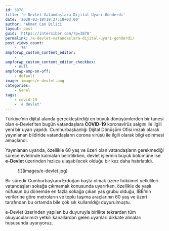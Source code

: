 ```yaml
---
id: 3878
title: 'e-Devlet Vatandaşlara Dijital Uyarı Gönderdi'
date: '2020-03-19T19:37:18+03:00'
author: 'Ahmet Can Bilici'
layout: post
guid: 'https://intersiber.com/?p=3878'
permalink: /e-devlet-vatandaslara-dijital-uyari-gonderdi/
post_views_count:
    - '76'
ampforwp_custom_content_editor:
    - ''
ampforwp_custom_content_editor_checkbox:
    - null
ampforwp-amp-on-off:
    - default
image: images/e-devlet.png
categories:
    - Genel
tags:
    - covid-19
    - 'e devlet'
---
```


Türkiye’nin dijital alanda gerçekleştirdiği en büyük dönüşümlerden bir tanesi olan e-Devlet’ten bugün vatandaşlara **COVID-19** koronavirüs salgını ile ilgili yeni bir uyarı yapıldı. Cumhurbaşkanlığı Dijital Dönüşüm Ofisi imzalı olarak yayınlanan bildiride vatandaşların corona virüsü ile ilgili olarak bilgi edinmesi amaçlandı.

Yayınlanan uyarıda, özellikle 60 yaş ve üzeri olan vatandaşların gerekmediği sürece evlerinde kalmaları belirtilirken, devlet işlerinin büyük bölümüne ise **e-Devlet** üzerinden hızlıca ulaşabilecek olduğu bir kez daha hatırlatıldı.

<figure class="wp-block-image size-large">![](images/e-devlet.jpg)</figure>Bir süredir Cumhurbaşkanı Erdoğan başta olmak üzere hükümet yetkilileri vatandaşları sokağa çıkmamak konusunda uyarırken, özellikle de yaşlı nüfusun bu dönemde en fazla sokağa çıkan yaş grubu olduğu, İBB’nin verilerine göre metroların ve toplu taşıma araçlarının 60 yaş ve üzeri tarafından bu ortamda bile çok sık kullanıldığı duyurulmuştu.

e-Devlet üzerinden yapılan bu duyuruyla birlikte tekrardan tüm okuyucularımızı yetkili kanallardan gelen uyarıları dikkate almaları hususunda uyarıyoruz.